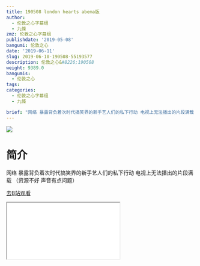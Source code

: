 ```yaml
---
title: 190508 london hearts abema版
author:
  - 伦敦之心字幕组
  - 九條
zmz: 伦敦之心字幕组
publishdate: '2019-05-08'
bangumi: 伦敦之心
date: '2019-06-11'
slug: 2019-06-10-190508-55193577
description: 伦敦之心&#8226;190508
weight: 9389.0
bangumis:
  - 伦敦之心
tags:
categories:
  - 伦敦之心字幕组
  - 九條

brief: "网络 暴露背负着次时代搞笑界的新手艺人们的私下行动 电视上无法播出的片段满载 （资源不好 声音有点问题）"
---
```

![](https://raw.githubusercontent.com/tcgriffith/owaraisite/master/static/tmpimg/ef1f406b996e32372155478e75b9a4ab4a65d881.jpg.480.jpg)
# 简介  
网络
暴露背负着次时代搞笑界的新手艺人们的私下行动 电视上无法播出的片段满载 （资源不好 声音有点问题）  

[去B站观看](https://www.bilibili.com/video/av55193577/)
<div class ="resp-container"><iframe class="testiframe" src="//player.bilibili.com/player.html?aid=55193577"", scrolling="no", allowfullscreen="true" > </iframe></div> 
